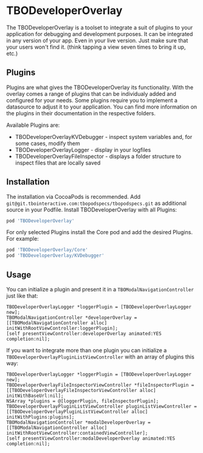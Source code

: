 # TBODeveloperOverlay
The TBODeveloperOverlay is a toolset to integrate a suit of plugins to your application for debugging and development purposes. It can be integrated in any version of your app. Even in your live version. Just make sure that your users won't find it. (think tapping a view seven times to bring it up, etc.)

## Plugins
Plugins are what gives the TBODeveloperOverlay its functionality. With the overlay comes a range of plugins that can be individualy added and configured for your needs.
Some plugins require you to implement a datasource to adjust it to your application.
You can find more information on the plugins in their documentation in the respective folders.

Available Plugins are:
* TBODeveloperOverlayKVDebugger - inspect system variables and, for some cases, modify them
* TBODeveloperOverlayLogger - display in your logfiles
* TBODeveloperOverlayFileInspector - displays a folder structure to inspect files that are locally saved

## Installation
The installation via CocoaPods is recommended.
Add `git@git.tbointeractive.com:tbopodspecs/tbopodspecs.git` as additional source in your Podfile. 
Install TBODeveloperOverlay with all Plugins:
```ruby
pod 'TBODeveloperOverlay'
```
For only selected Plugins install the Core pod and add the desired Plugins. For example:
```ruby
pod 'TBODeveloperOverlay/Core'
pod 'TBODeveloperOverlay/KVDebugger'
```

## Usage
You can initialize a plugin and present it in a `TBOModalNavigationController` just like that:

```objc
TBODeveloperOverlayLogger *loggerPlugin = [TBODeveloperOverlayLogger new];
TBOModalNavigationController *developerOverlay = [[TBOModalNavigationController alloc] initWithRootViewController:loggerPlugin];
[self presentViewController:developerOverlay animated:YES completion:nil];
```
If you want to integrate more than one plugin you can initialize a `TBODeveloperOverlayPluginListViewController` with an array of plugins this way:

```objc
TBODeveloperOverlayLogger *loggerPlugin = [TBODeveloperOverlayLogger new];
TBODeveloperOverlayFileInspectorViewController *fileInspectorPlugin = [[TBODeveloperOverlayFileInspectorViewController alloc] initWithBaseUrl:nil];
NSArray *plugins = @[loggerPlugin, fileInspectorPlugin];
TBODeveloperOverlayPluginListViewController pluginListViewController = [[TBODeveloperOverlayPluginListViewController alloc] initWithPlugins:plugins];
TBOModalNavigationController *modalDeveloperOverlay = [[TBOModalNavigationController alloc] initWithRootViewController:containedViewController];
[self presentViewController:modalDeveloperOverlay animated:YES completion:nil];
```
